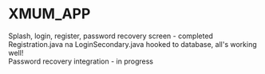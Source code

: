 # XMUM_APP
Splash, login, register, password recovery screen - completed\
Registration.java na LoginSecondary.java hooked to database, all's working well!\
Password recovery integration - in progress
